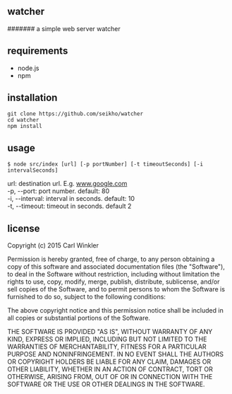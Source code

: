 ## watcher
####### a simple web server watcher

## requirements
* node.js
* npm

## installation
    git clone https://github.com/seikho/watcher
	cd watcher
	npm install

## usage
    $ node src/index [url] [-p portNumber] [-t timeoutSeconds] [-i intervalSeconds]

url: destination url. E.g. www.google.com  
-p, --port: port number. default: 80  
-i, --interval: interval in seconds. default: 10  
-t, --timeout: timeout in seconds. default 2

## license

Copyright (c) 2015 Carl Winkler

Permission is hereby granted, free of charge, to any person obtaining a copy
of this software and associated documentation files (the "Software"), to deal
in the Software without restriction, including without limitation the rights
to use, copy, modify, merge, publish, distribute, sublicense, and/or sell
copies of the Software, and to permit persons to whom the Software is
furnished to do so, subject to the following conditions:

The above copyright notice and this permission notice shall be included in
all copies or substantial portions of the Software.

THE SOFTWARE IS PROVIDED "AS IS", WITHOUT WARRANTY OF ANY KIND, EXPRESS OR
IMPLIED, INCLUDING BUT NOT LIMITED TO THE WARRANTIES OF MERCHANTABILITY,
FITNESS FOR A PARTICULAR PURPOSE AND NONINFRINGEMENT. IN NO EVENT SHALL THE
AUTHORS OR COPYRIGHT HOLDERS BE LIABLE FOR ANY CLAIM, DAMAGES OR OTHER
LIABILITY, WHETHER IN AN ACTION OF CONTRACT, TORT OR OTHERWISE, ARISING FROM,
OUT OF OR IN CONNECTION WITH THE SOFTWARE OR THE USE OR OTHER DEALINGS IN
THE SOFTWARE.